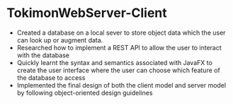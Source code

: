 # TokimonWebServer-Client
- Created a database on a local sever to store object data which the user can look up or augment data. 
- Researched how to implement a REST API to allow the user to interact with the database
- Quickly learnt the syntax and semantics associated with JavaFX to create the user
interface where the user can choose which feature of the database to access
- Implemented the final design of both the client model and server model by following
object-oriented design guidelines
